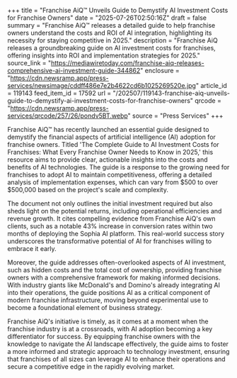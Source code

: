 +++
title = "Franchise AiQ™ Unveils Guide to Demystify AI Investment Costs for Franchise Owners"
date = "2025-07-26T02:50:16Z"
draft = false
summary = "Franchise AiQ™ releases a detailed guide to help franchise owners understand the costs and ROI of AI integration, highlighting its necessity for staying competitive in 2025."
description = "Franchise AiQ releases a groundbreaking guide on AI investment costs for franchises, offering insights into ROI and implementation strategies for 2025."
source_link = "https://mediawiretoday.com/franchise-aiq-releases-comprehensive-ai-investment-guide-344862"
enclosure = "https://cdn.newsramp.app/press-services/newsimage/cddff486e7e2b4622cd6b1025269520e.jpg"
article_id = 119143
feed_item_id = 17592
url = "/202507/119143-franchise-aiq-unveils-guide-to-demystify-ai-investment-costs-for-franchise-owners"
qrcode = "https://cdn.newsramp.app/press-services/qrcode/257/26/pondv5BT.webp"
source = "Press Services"
+++

<p>Franchise AiQ™ has recently launched an essential guide designed to demystify the financial aspects of artificial intelligence (AI) adoption for franchise owners. Titled 'The Complete Guide to AI Investment Costs for Franchises: What Every Franchise Owner Needs to Know in 2025,' this resource aims to provide clear, actionable insights into the costs and benefits of AI technologies. The guide is a response to the growing need for franchises to adopt AI to maintain competitiveness, offering a detailed analysis of implementation expenses, which can vary from $500 to over $500,000 based on the project's scale and complexity.</p><p>The document not only outlines the initial investment required but also sheds light on the potential returns, including operational efficiencies and revenue growth. It cites compelling evidence from Franchise AiQ's own clients, such as a notable 43% increase in conversion rates within two months of deploying the Sophia AI platform. This real-world success story underscores the transformative potential of AI for franchises willing to embrace it early.</p><p>Moreover, the guide addresses often-overlooked aspects of AI investment, such as hidden costs and the total cost of ownership, providing franchise owners with a comprehensive framework for making informed decisions. With industry giants like McDonald's and Domino's already integrating AI into their operations, the guide positions AI as a critical component of modern franchise infrastructure, moving beyond experimental use to become a foundational element of business strategy.</p><p>Franchise AiQ's initiative is timely, as it comes at a moment when the franchise industry is at a crossroads, with AI adoption becoming a key differentiator for success. By equipping franchise owners with the knowledge to navigate the AI landscape effectively, the guide aims to foster a more informed and strategic approach to technology investment, ensuring that franchises of all sizes can leverage AI to enhance their operations and secure a competitive edge in the rapidly evolving market.</p>